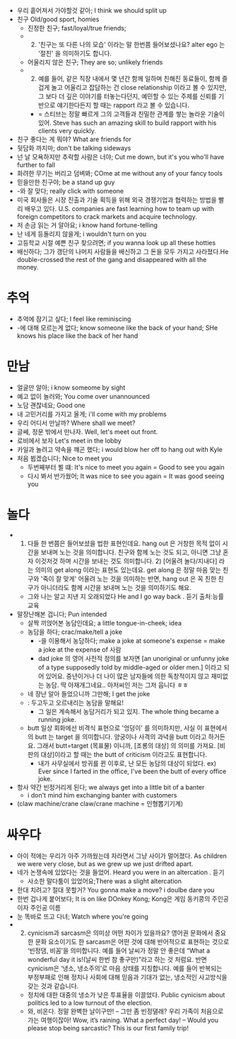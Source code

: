 * 우리 흩어져서 가야할것 같아; I think we should split up
* 친구 Old/good sport, homies
	* 진정한 친구; fast/loyal/true friends; 
	* 2) '친구는 또 다른 나의 모습' 이라는 말 한번쯤 들어보셨나요? alter ego 는 '절친' 을 의미하기도 합니다.
	* 어울리지 않은 친구; They are so; unlikely friends
	* 2) 예를 들어, 같은 직장 내에서 몇 년간 함께 일하며 친해진 동료들이, 함께 즐겁게 놀고 어울리고 잡담하는 건 close relationship 이라고 볼 수 있지만, 그 보다 더 깊은 이야기를 터놓는다던지, 예민할 수 있는 주제를 신뢰를 기반으로 얘기한다든지 할 때는 rapport 라고 볼 수 있습니다.
		* = 스티브는 정말 빠르게 그의 고객들과 친밀한 관계를 쌓는 놀라운 기술이 있어. Steve has such an amazing skill to build rapport with his clients very quickly.
* 친구 좋다는 게 뭐야? What are friends for
* 뒷담화 까지마; don't be talking sideways
* 넌 날 모욕하지만 추락할 사람은 너야; Cut me down, but it's you who'll have further to fall
* 화려한 무기는 버리고 덤벼봐; COme at me without any of your fancy tools
* 믿을만한 친구야; be a stand up guy
* -와 잘 맞다; really click with someone
* 미국 회사들은 시장 진출과 기술 획득을 위해 외국 경쟁기업과 협력하는 방법을 빨리 배우고 있다. U.S. companies are fast learning how to team up with foreign competitors to crack markets and acquire technology.
* 저 손금 읽는 거 알아요; i know hand fortune-telling
* 난 네게 등돌리지 않을게; i wouldn't turn on you
* 고등학교 시절 예쁜 친구 찾으려면; if  you wanna look up all these hotties
* 배신하다; 그가 갱단의 나머지 사람들을 배신하고 그 돈을 모두 가지고 사라졌다.He double-crossed the rest of the gang and disappeared with all the money. 

# 추억
* 추억에 잠기고 싶다; I feel like reminiscing
* -에 대해 모르는게 없다; know someone like the back of your hand; SHe knows his place like the back of her hand

# 만남
* 얼굴만 알아; i know someome by sight
* 예고 없이 놀러와; You come over unannounced
* 노담 괜찮네요; Good one
* 내 고민거리를 가지고 올게; i'll come with my problems
* 우리 어디서 만날까? Where shall we meet?
* 글쎄, 정문 밖에서 만나자. Well, let's meet out front.
* 로비에서 보자 Let's meet in the lobby
* 카일과 놀려고 약속을 꺠곤 했다; i would blow her off to hang out with Kyle
* 처음 뵙겠습니다; Nice to meet you
	* 두번째부터 뵐 떄: It's nice to meet you again = Good to see you again
	* 다시 봐서 반가웠어; It was nice to see you again = It was good seeing you

# 놀다
* 1) 다들 한 번쯤은 들어보셨을 법한 표현인데요. hang out 은 거창한 목적 없이 시간을 보내며 노는 것을 의미합니다. 친구와 함께 노는 것도 되고, 아니면 그냥 혼자 이것저것 하며 시간을 보내는 것도 의미합니다. 2) [어울려 놀다/지내다] 라는 의미의 get along 이라는 표현도 있는데요. get along 은 정말 마음 맞는 친구와 '죽이 잘 맞게' 어울려 노는 것을 의미하는 반면, hang out 은 꼭 친한 친구가 아니더라도 함께 시간을 보내며 노는 것을 의미하기도 해요.
	* 그와 나는 알고 지낸 지 오래되었다 He and I go way back . 듣기 출처:능률교육
* 말장난해본 겁니다; Pun intended
	* 살짝 끼얹어본 농담인데요; a little tongue-in-cheek; idea
	* 농담을 하다; crac/make/tell a joke
		* -을 이용해서 농담하다; make a joke at someone's expense = make a joke at the expense of 사람
		* dad joke 의 영어 사전적 정의를 보자면 [an unoriginal or unfunny joke of a type supposedly told by middle-aged or older men.] 이라고 되어 있어요. 중년이거나 더 나이 많은 남자들에 의한 독창적이지 않고 재미없는 농담. 딱 아재개그네요.. 아저씨인 저는 그저 웁니다 ㅎㅎ
	* 네 장난 알아 들었으니까 그만해; I get the joke
	* : 두고두고 오르내리는 농담을 말해요! 
		* 그 일은 계속해서 농담거리가 되고 있지. The whole thing became a running joke.
	* butt 일상 회화에선 비격식 표현으로 '엉덩이' 를 의미하지만, 사실 이 표현에서의 butt 는 target 을 의미합니다. 양궁이나 사격의 과녁을 butt 이라고 하거든요. 그래서 butt=target (목표물) 이니까, [조롱의 대상] 의 의미를 가져요.  [비판의 대상]이라고 할 때는 the butt of criticism 이라고도 표현합니다.
		* 내가 사무실에서 방귀를 뀐 이후로, 난 모든 농담의 대상이 되었다. ex) Ever since I farted in the office, I've been the butt of every office joke.
* 항사 약간 빈정거리게 된다; we always get into a little bit of a banter
	* i don't mind him exchanging banter with customers
* (claw machine/crane claw/crane machine = 인형뽑기기계)

# 싸우다
* 아이 적에는 우리가 아주 가까웠는데 자라면서 그냥 사이가 멀어졌다. As children we were very close, but as we grew up we just drifted apart. 
* 네가 논쟁속에 있었다는 것을 들었어.  Heard you were in an altercation . 듣기
	* 사소한 말다툼이 있었어요;There was a slight altercation
* 한대 치려고? 절대 못할거? You gonna make a move? i doulbe dare you
* 한번 겁나게 붙어보다; It is on like DOnkey Kong; Kong은 게임 동키콩의 주인공이자 주인공 이름
* 눈 똑바로 뜨고 다녀; Watch where you're going
* 2) cynicism과 sarcasm은 의미상 어떤 차이가 있을까요? 영어권 문화에서 중요한 문화 요소이기도 한 sarcasm은 어떤 것에 대해 반어적으로 표현하는 것으로 ‘빈정댐, 비꼼’을 의미합니다. 예를 들어 날씨가 정말 안 좋은데 “What a wonderful day it is!(날씨 한번 참 좋구만)”라고 하는 것 처럼요.  반면 cynicism은 ‘냉소, 냉소주의’로 마음 상태를 지칭합니다. 예를 들어 반복되는 부정부패로 인해 정치나 사회에 대해 믿음과 기대가 없는, 냉소적인 사고방식을 갖는 것과 같습니다.
	* 정치에 대한 대중의 냉소가 낮은 투표율을 이끌었다. Public cynicism about politics led to a low turnout of the election.
	* 와, 비온다. 정말 완벽한 날이구만! – 그만 좀 빈정댈래? 우리 가족이 처음으로 가는 여행이잖아! Wow, it’s raining. What a perfect day! – Would you please stop being sarcastic? This is our first family trip!